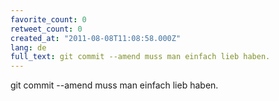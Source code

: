 ```yaml
---
favorite_count: 0
retweet_count: 0
created_at: "2011-08-08T11:08:58.000Z"
lang: de
full_text: git commit --amend muss man einfach lieb haben.
---
```


git commit --amend muss man einfach lieb haben.
